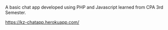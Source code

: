 <p>A basic chat app developed using PHP and Javascript learned from CPA 3rd Semester.</p>

<a href="https://kz-chatapp.herokuapp.com/">https://kz-chatapp.herokuapp.com/</a>